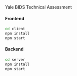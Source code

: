 Yale BIDS Technical Assessment


#### Frontend
```bash
cd client
npm install
npm start 
```

#### Backend
```bash
cd server
npm install
npm start
```